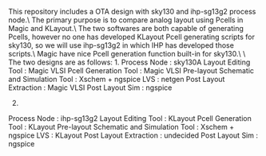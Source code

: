 This repository includes a OTA design with sky130 and ihp-sg13g2 process node.\\
The primary purpose is to compare analog layout using Pcells in Magic and KLayout.\\
The two softwares are both capable of generating Pcells, however no one has developed KLayout Pcell generating scripts for sky130, so we will use ihp-sg13g2 in which IHP has developed those scripts.\\
Magic have nice Pcell generation function built-in for sky130.\\
\\
The two designs are as follows:
1. 
Process Node : sky130A
Layout Editing Tool : Magic VLSI
Pcell Generation Tool : Magic VLSI
Pre-layout Schematic and Simulation Tool : Xschem + ngspice
LVS : netgen
Post Layout Extraction : Magic VLSI
Post Layout Sim : ngspice

2. 
Process Node : ihp-sg13g2
Layout Editing Tool : KLayout
Pcell Generation Tool : KLayout
Pre-layout Schematic and Simulation Tool : Xschem + ngspice
LVS : KLayout
Post Layout Extraction : undecided
Post Layout Sim : ngspice
